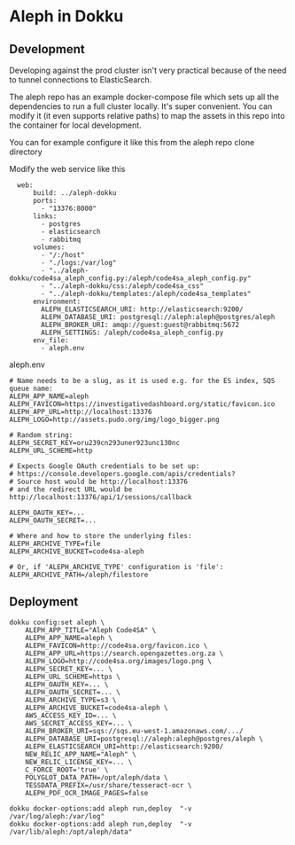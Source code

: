 # Aleph in Dokku

## Development

Developing against the prod cluster isn't very practical because of the need to tunnel connections to ElasticSearch.

The aleph repo has an example docker-compose file which sets up all the dependencies to run a full cluster locally. It's super convenient. You can modify it (it even supports relative paths) to map the assets in this repo into the container for local development.

You can for example configure it like this from the aleph repo clone directory

Modify the web service like this
```
  web:
      build: ../aleph-dokku
      ports:
        - "13376:8000"
      links:
        - postgres
        - elasticsearch
        - rabbitmq
      volumes:
        - "/:/host"
        - "./logs:/var/log"
        - "../aleph-dokku/code4sa_aleph_config.py:/aleph/code4sa_aleph_config.py"
        - "../aleph-dokku/css:/aleph/code4sa_css"
        - "../aleph-dokku/templates:/aleph/code4sa_templates"
      environment:
        ALEPH_ELASTICSEARCH_URI: http://elasticsearch:9200/
        ALEPH_DATABASE_URI: postgresql://aleph:aleph@postgres/aleph
        ALEPH_BROKER_URI: amqp://guest:guest@rabbitmq:5672
        ALEPH_SETTINGS: /aleph/code4sa_aleph_config.py
      env_file:
        - aleph.env
```

aleph.env
```
# Name needs to be a slug, as it is used e.g. for the ES index, SQS queue name:
ALEPH_APP_NAME=aleph
ALEPH_FAVICON=https://investigativedashboard.org/static/favicon.ico
ALEPH_APP_URL=http://localhost:13376
ALEPH_LOGO=http://assets.pudo.org/img/logo_bigger.png

# Random string:
ALEPH_SECRET_KEY=oru239cn293uner923unc130nc
ALEPH_URL_SCHEME=http

# Expects Google OAuth credentials to be set up:
# https://console.developers.google.com/apis/credentials?
# Source host would be http://localhost:13376
# and the redirect URL would be http://localhost:13376/api/1/sessions/callback

ALEPH_OAUTH_KEY=...
ALEPH_OAUTH_SECRET=...

# Where and how to store the underlying files:
ALEPH_ARCHIVE_TYPE=file
ALEPH_ARCHIVE_BUCKET=code4sa-aleph

# Or, if 'ALEPH_ARCHIVE_TYPE' configuration is 'file':
ALEPH_ARCHIVE_PATH=/aleph/filestore
```

## Deployment

```
dokku config:set aleph \
    ALEPH_APP_TITLE="Aleph Code4SA" \
    ALEPH_APP_NAME=aleph \
    ALEPH_FAVICON=http://code4sa.org/favicon.ico \
    ALEPH_APP_URL=https://search.opengazettes.org.za \
    ALEPH_LOGO=http://code4sa.org/images/logo.png \
    ALEPH_SECRET_KEY=... \
    ALEPH_URL_SCHEME=https \
    ALEPH_OAUTH_KEY=... \
    ALEPH_OAUTH_SECRET=... \
    ALEPH_ARCHIVE_TYPE=s3 \
    ALEPH_ARCHIVE_BUCKET=code4sa-aleph \
    AWS_ACCESS_KEY_ID=... \
    AWS_SECRET_ACCESS_KEY=... \
    ALEPH_BROKER_URI=sqs://sqs.eu-west-1.amazonaws.com/.../
    ALEPH_DATABASE_URI=postgresql://aleph:aleph@postgres/aleph \
    ALEPH_ELASTICSEARCH_URI=http://elasticsearch:9200/
    NEW_RELIC_APP_NAME="Aleph" \
    NEW_RELIC_LICENSE_KEY=... \
    C_FORCE_ROOT='true' \
    POLYGLOT_DATA_PATH=/opt/aleph/data \
    TESSDATA_PREFIX=/usr/share/tesseract-ocr \
    ALEPH_PDF_OCR_IMAGE_PAGES=false

```
```
dokku docker-options:add aleph run,deploy  "-v /var/log/aleph:/var/log"
dokku docker-options:add aleph run,deploy  "-v /var/lib/aleph:/opt/aleph/data"
```